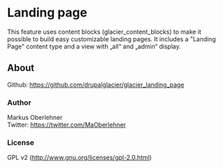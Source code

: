 # Landing page
This feature uses content blocks (glacier_content_blocks) to make it possible to
build easy customizable landing pages. It includes a "Landing Page" content type
and a view with „all“ and „admin“ display.

## About
Github: https://github.com/drupalglacier/glacier_landing_page

### Author
Markus Oberlehner  
Twitter: https://twitter.com/MaOberlehner

### License
GPL v2 (http://www.gnu.org/licenses/gpl-2.0.html)
